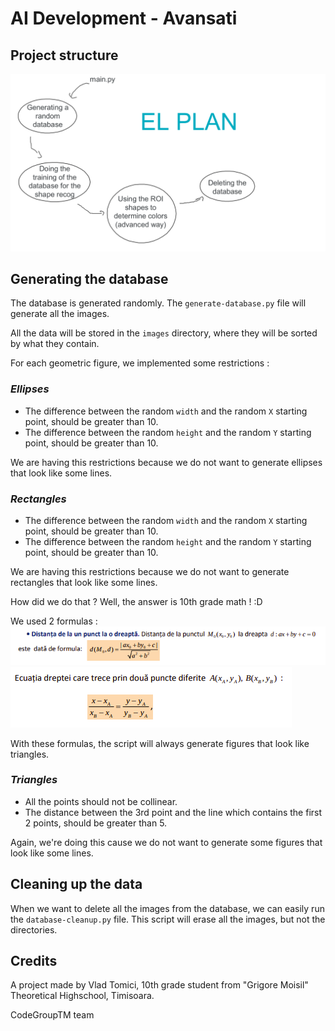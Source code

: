 
# AI Development - Avansati 

## Project structure
![Project structure iTEC 2022](documentation/project-structure-iTEC2022.png)

## Generating the database

The database is generated randomly. The ```generate-database.py``` file will generate all the images.

All the data will be stored in the ```images``` directory, where they will be sorted by what they contain. 

For each geometric figure, we implemented some restrictions :

### _Ellipses_
- The difference between the random ```width``` and the random ```X``` starting point, should be greater than 10.
- The difference between the random ```height``` and the random ```Y``` starting point, should be greater than 10.

We are having this restrictions because we do not want to generate ellipses that look like some lines.

### _Rectangles_
- The difference between the random ```width``` and the random ```X``` starting point, should be greater than 10.
- The difference between the random ```height``` and the random ```Y``` starting point, should be greater than 10.

We are having this restrictions because we do not want to generate rectangles that look like some lines.

How did we do that ? Well, the answer is 10th grade math ! :D

We used 2 formulas : 
![Distanta de la un punct la o dreapta](documentation/distanta.png)
![Coliniaritatea a 3 puncte](documentation/coliniaritate.png)

With these formulas, the script will always generate figures that look like triangles. 

### _Triangles_
- All the points should not be collinear.
- The distance between the 3rd point and the line which contains the first 2 points, should be greater than 5.

Again, we're doing this cause we do not want to generate some figures that look like some lines.


## Cleaning up the data
When we want to delete all the images from the database, we can easily run the ```database-cleanup.py``` file. This script will erase all the images, but not the directories.

## Credits

A project made by Vlad Tomici, 10th grade student from "Grigore Moisil" Theoretical Highschool, Timisoara.

CodeGroupTM team 